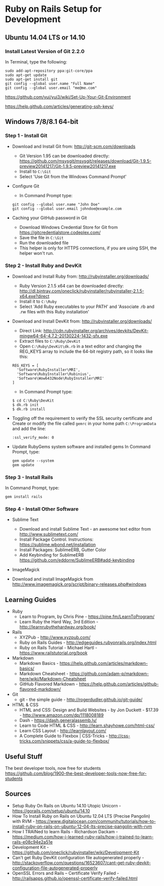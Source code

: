Ruby on Rails Setup for Development
===================================

Ubuntu 14.04 LTS or 14.10
-------------------------

### Install Latest Version of Git 2.2.0
In Terminal, type the following:

```
sudo add-apt-repository ppa:git-core/ppa
sudo apt-get update
sudo apt-get install git
git config --global user.name "Full Name"
git config --global user.email "me@me.com"
```

https://github.com/yui/yui3/wiki/Set-Up-Your-Git-Environment

https://help.github.com/articles/generating-ssh-keys/

Windows 7/8/8.1 64-bit
----------------------
### Step 1 - Install Git
- Download and Install Git from:
  http://git-scm.com/downloads
  - Git Version 1.95 can be downloaded directly: https://github.com/msysgit/msysgit/releases/download/Git-1.9.5-preview20141217/Git-1.9.5-preview20141217.exe
  - Install to `C:\Git`
  - Select 'Use Git from the Windows Command Prompt'

- Configure Git
  - In Command Prompt type:
  ```
  git config --global user.name "John Doe"
  git config --global user.email johndoe@example.com
  ```

- Caching your GitHub password in Git
  - Download Windows Credential Store for Git from  https://gitcredentialstore.codeplex.com/
  - Save the file in `C:\Git`
  - Run the downloaded file
  - This helper is only for HTTPS connections, if you are using SSH, the helper won't run.

### Step 2 - Install Ruby and DevKit
- Download and Install Ruby from:
  http://rubyinstaller.org/downloads/
  - Ruby Version 2.1.5 x64 can be downloaded directly: http://dl.bintray.com/oneclick/rubyinstaller/rubyinstaller-2.1.5-x64.exe?direct 
  - Install it to `C:\Ruby`
  - Select 'Add Ruby executables to your PATH' and 'Associate .rb and .rw files with this Ruby installation'

- Download and Install DevKit from:
  http://rubyinstaller.org/downloads/
  - Direct Link: http://cdn.rubyinstaller.org/archives/devkits/DevKit-mingw64-64-4.7.2-20130224-1432-sfx.exe
  - Extract files to `C:\Ruby\DevKit`
  - Open `C:\Ruby\DevKit\dk.rb` in a text editor and changing the REG_KEYS array to include the 64-bit registry path, so it looks like this:
  ```
  REG_KEYS = [
    'Software\RubyInstaller\MRI',
    'Software\RubyInstaller\Rubinius',
    'Software\Wow6432Node\RubyInstaller\MRI'
  ]
  ```
  - In Command Prompt type:
  ```
  $ cd C:\Ruby\DevKit
  $ dk.rb init
  $ dk.rb install
  ```
- Toggling off the requirement to verify the SSL security certificate and 
  Create or modify the file called `gemrc` in your home path `C:\ProgramData` and add the line:
  ```
  :ssl_verify_mode: 0
  ```
  
- Update RubyGems system software and installed gems
  In Command Prompt, type:
  ```
  gem update --system
  gem update
  ```

### Step 3 - Install Rails
In Command Prompt, type:
```
gem install rails
```

### Step 4 - Install Other Software
- Sublime Text
  - Download and install Sublime Text - an awesome text editor from http://www.sublimetext.com/
  - Install Package Control. Instructions: https://sublime.wbond.net/installation
  - Install Packages: Sublime​ERB, Gutter Color
  - Add Keybinding for SublimeERB https://github.com/eddorre/SublimeERB#add-keybinding

-  ImageMagick
  - Download and install ImageMagick from http://www.imagemagick.org/script/binary-releases.php#windows


Learning Guides
---------------
- Ruby
  - Learn to Program, by Chris Pine - https://pine.fm/LearnToProgram/
  - Learn Ruby the Hard Way, 3rd Edition - http://learnrubythehardway.org/book/
- Rails 
  - XYZPub - http://www.xyzpub.com/
  - Ruby on Rails Guides - http://edgeguides.rubyonrails.org/index.html
  - Ruby on Rails Tutorial - Michael Hartl - https://www.railstutorial.org/book
- Markdown
  - Markdown Basics - https://help.github.com/articles/markdown-basics/
  - Markdown Cheatsheet - https://github.com/adam-p/markdown-here/wiki/Markdown-Cheatsheet
  - GitHub Flavored Markdown - https://help.github.com/articles/github-flavored-markdown/
- Git
  - git - the simple guide - http://rogerdudler.github.io/git-guide/
- HTML & CSS
  - HTML and CSS: Design and Build Websites - by Jon Duckett - $17.39 - http://www.amazon.com/dp/1118008189
  - Dash - https://dash.generalassemb.ly/
  - Learn to Code HTML & CSS - http://learn.shayhowe.com/html-css/
  - Learn CSS Layout - http://learnlayout.com/
  - A Complete Guide to Flexbox | CSS-Tricks - http://css-tricks.com/snippets/css/a-guide-to-flexbox/

Useful Stuff
------------
The best developer tools, now free for students https://github.com/blog/1900-the-best-developer-tools-now-free-for-students

Sources
-------
- Setup Ruby On Rails on Ubuntu 14.10 Utopic Unicorn - https://gorails.com/setup/ubuntu/14.10
- How To Install Ruby on Rails on Ubuntu 12.04 LTS (Precise Pangolin) with RVM - https://www.digitalocean.com/community/tutorials/how-to-install-ruby-on-rails-on-ubuntu-12-04-lts-precise-pangolin-with-rvm
- How I TRAINed to learn Rails - Richardson Dackam - https://medium.com/how-i-learned-ruby-rails/how-i-trained-to-learn-rails-e08c94e2a51e
- Development Kit - https://github.com/oneclick/rubyinstaller/wiki/Development-Kit
- Can't get Ruby DevKit configuration file autogenerated properly - http://stackoverflow.com/questions/16523607/cant-get-ruby-devkit-configuration-file-autogenerated-properly
- OpenSSL Errors and Rails – Certificate Verify Failed - http://railsapps.github.io/openssl-certificate-verify-failed.html
